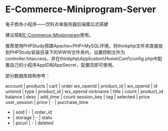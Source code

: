 # E-Commerce-Miniprogram-Server
电子商务小程序——饮料点单服务器后端傻瓜式搭建

建议搭配[E-Commerce-Miniprogram](https://github.com/Siruirui/E-Commerce-Miniprogram)使用。

推荐使用PHPStudy搭建Apache+PHP+MySQL环境，将thinkphp文件夹直接放到PHPStudy安装目录下的WWW文件夹内，设置控制文件为controller.hitaccess，并在thinkphp\Application\Home\Conf\config.php中配置自己的小程序AppID和AppSecret，配置完即可使用。

部分数据库结构参考：

account | products | cart | order
wx_openid | product_id | wx_openid | id
unionid | type | product_id | wx_openid
nickname | title | count | product_id
balance | desc | add_time | count
session_key | tag | selected | price
user_session | price | - | purchase_time
- | sold | - | order_id
- | storage | - | statu
- | picurl | - | deleted

